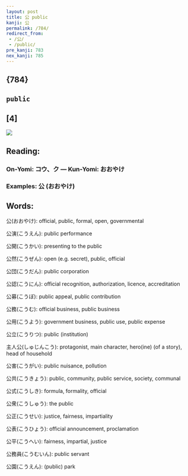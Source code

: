 ```yaml
---
layout: post
title: 公 public
kanji: 公
permalink: /784/
redirect_from:
 - /公/
 - /public/
pre_kanji: 783
nex_kanji: 785
---
```


## {784}

## `public`

## [4]

<div class="stroke"><img src="E585AC.png" /></div>

## Reading:

### On-Yomi: コウ、ク &mdash; Kun-Yomi: おおやけ

### Examples: 公 (おおやけ)

## Words:

公(おおやけ): official, public, formal, open, governmental

公演(こうえん): public performance

公開(こうかい): presenting to the public

公然(こうぜん): open (e.g. secret), public, official

公団(こうだん): public corporation

公認(こうにん): official recognition, authorization, licence, accreditation

公募(こうぼ): public appeal, public contribution

公務(こうむ): official business, public business

公用(こうよう): government business, public use, public expense

公立(こうりつ): public (institution)

主人公(しゅじんこう): protagonist, main character, hero(ine) (of a story), head of household

公害(こうがい): public nuisance, pollution

公共(こうきょう): public, community, public service, society, communal

公式(こうしき): formula, formality, official

公衆(こうしゅう): the public

公正(こうせい): justice, fairness, impartiality

公表(こうひょう): official announcement, proclamation

公平(こうへい): fairness, impartial, justice

公務員(こうむいん): public servant

公園(こうえん): (public) park
